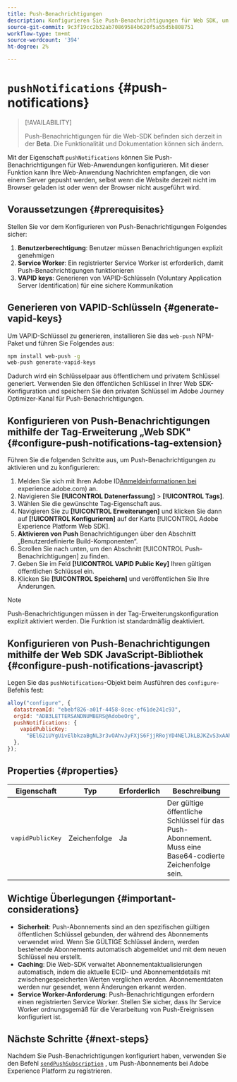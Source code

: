 ```yaml
---
title: Push-Benachrichtigungen
description: Konfigurieren Sie Push-Benachrichtigungen für Web SDK, um browserbasiertes Push-Messaging zu aktivieren.
source-git-commit: 9c3f19cc2b32ab70869584b620f5a55d5b808751
workflow-type: tm+mt
source-wordcount: '394'
ht-degree: 2%

---
```



# `pushNotifications` {#push-notifications}

>[!AVAILABILITY]
>
> Push-Benachrichtigungen für die Web-SDK befinden sich derzeit in der **Beta**. Die Funktionalität und Dokumentation können sich ändern.

Mit der Eigenschaft `pushNotifications` können Sie Push-Benachrichtigungen für Web-Anwendungen konfigurieren. Mit dieser Funktion kann Ihre Web-Anwendung Nachrichten empfangen, die von einem Server gepusht werden, selbst wenn die Website derzeit nicht im Browser geladen ist oder wenn der Browser nicht ausgeführt wird.

## Voraussetzungen {#prerequisites}

Stellen Sie vor dem Konfigurieren von Push-Benachrichtigungen Folgendes sicher:

1. **Benutzerberechtigung**: Benutzer müssen Benachrichtigungen explizit genehmigen
2. **Service Worker**: Ein registrierter Service Worker ist erforderlich, damit Push-Benachrichtigungen funktionieren
3. **VAPID keys**: Generieren von VAPID-Schlüsseln (Voluntary Application Server Identification) für eine sichere Kommunikation

## Generieren von VAPID-Schlüsseln {#generate-vapid-keys}

Um VAPID-Schlüssel zu generieren, installieren Sie das `web-push` NPM-Paket und führen Sie Folgendes aus:

```bash
npm install web-push -g
web-push generate-vapid-keys
```

Dadurch wird ein Schlüsselpaar aus öffentlichem und privatem Schlüssel generiert. Verwenden Sie den öffentlichen Schlüssel in Ihrer Web SDK-Konfiguration und speichern Sie den privaten Schlüssel im Adobe Journey Optimizer-Kanal für Push-Benachrichtigungen.

## Konfigurieren von Push-Benachrichtigungen mithilfe der Tag-Erweiterung „Web SDK&quot; {#configure-push-notifications-tag-extension}

Führen Sie die folgenden Schritte aus, um Push-Benachrichtigungen zu aktivieren und zu konfigurieren:

1. Melden Sie sich mit Ihren Adobe ID[Anmeldeinformationen bei ](https://experience.adobe.com)experience.adobe.com) an.
1. Navigieren Sie **[!UICONTROL Datenerfassung]** > **[!UICONTROL Tags]**.
1. Wählen Sie die gewünschte Tag-Eigenschaft aus.
1. Navigieren Sie zu **[!UICONTROL Erweiterungen]** und klicken Sie dann auf **[!UICONTROL Konfigurieren]** auf der Karte [!UICONTROL Adobe Experience Platform Web SDK].
1. **Aktivieren von Push** Benachrichtigungen über den Abschnitt „Benutzerdefinierte Build-Komponenten“.
1. Scrollen Sie nach unten, um den Abschnitt [!UICONTROL Push-Benachrichtigungen] zu finden.
1. Geben Sie im Feld **[!UICONTROL VAPID Public Key]** Ihren gültigen öffentlichen Schlüssel ein.
1. Klicken Sie **[!UICONTROL Speichern]** und veröffentlichen Sie Ihre Änderungen.

>[!NOTE]
>
> Push-Benachrichtigungen müssen in der Tag-Erweiterungskonfiguration explizit aktiviert werden. Die Funktion ist standardmäßig deaktiviert.

## Konfigurieren von Push-Benachrichtigungen mithilfe der Web SDK JavaScript-Bibliothek {#configure-push-notifications-javascript}

Legen Sie das `pushNotifications`-Objekt beim Ausführen des `configure`-Befehls fest:

```js
alloy("configure", {
  datastreamId: "ebebf826-a01f-4458-8cec-ef61de241c93",
  orgId: "ADB3LETTERSANDNUMBERS@AdobeOrg",
  pushNotifications: {
    vapidPublicKey:
      "BEl62iUYgUivElbkzaBgNL3r3vOAhvJyFXjS6FjjRRojYD4NElJkLBJKZvS3xAAh4_gE3WnMaZNu_KGP4jAQlJz",
  },
});
```

## Properties {#properties}

| Eigenschaft | Typ | Erforderlich | Beschreibung |
| ------ | ------ | -------- | ----- |
| `vapidPublicKey` | Zeichenfolge | Ja | Der gültige öffentliche Schlüssel für das Push-Abonnement. Muss eine Base64-codierte Zeichenfolge sein. |

## Wichtige Überlegungen {#important-considerations}

- **Sicherheit**: Push-Abonnements sind an den spezifischen gültigen öffentlichen Schlüssel gebunden, der während des Abonnements verwendet wird. Wenn Sie GÜLTIGE Schlüssel ändern, werden bestehende Abonnements automatisch abgemeldet und mit dem neuen Schlüssel neu erstellt.
- **Caching**: Die Web-SDK verwaltet Abonnementaktualisierungen automatisch, indem die aktuelle ECID- und Abonnementdetails mit zwischengespeicherten Werten verglichen werden. Abonnementdaten werden nur gesendet, wenn Änderungen erkannt werden.
- **Service Worker-Anforderung**: Push-Benachrichtigungen erfordern einen registrierten Service Worker. Stellen Sie sicher, dass Ihr Service Worker ordnungsgemäß für die Verarbeitung von Push-Ereignissen konfiguriert ist.

## Nächste Schritte {#next-steps}

Nachdem Sie Push-Benachrichtigungen konfiguriert haben, verwenden Sie den Befehl [`sendPushSubscription`](../sendPushSubscription.md) , um Push-Abonnements bei Adobe Experience Platform zu registrieren.
